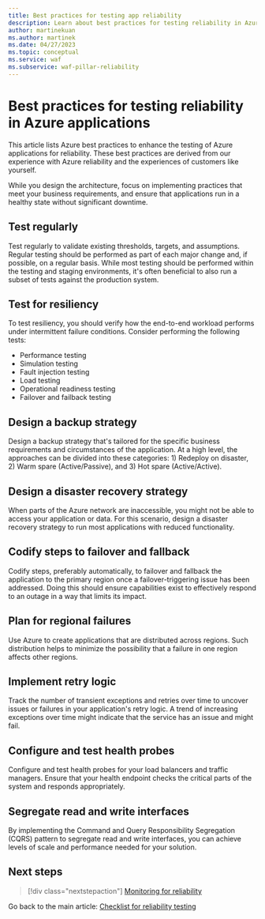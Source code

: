 ```yaml
---
title: Best practices for testing app reliability
description: Learn about best practices for testing reliability in Azure apps. Implement practices to meet business requirements, so apps run in a healthy state with little downtime.
author: martinekuan
ms.author: martinek
ms.date: 04/27/2023
ms.topic: conceptual
ms.service: waf
ms.subservice: waf-pillar-reliability
---
```


# Best practices for testing reliability in Azure applications

This article lists Azure best practices to enhance the testing of Azure applications for reliability. These best practices are derived from our experience with Azure reliability and the experiences of customers like yourself.

While you design the architecture, focus on implementing practices that meet your business requirements, and ensure that applications run in a healthy state without significant downtime.

## Test regularly

Test regularly to validate existing thresholds, targets, and assumptions. Regular testing should be performed as part of each major change and, if possible, on a regular basis. While most testing should be performed within the testing and staging environments, it's often beneficial to also run a subset of tests against the production system.

## Test for resiliency

To test resiliency, you should verify how the end-to-end workload performs under intermittent failure conditions. Consider performing the following tests:

- Performance testing
- Simulation testing
- Fault injection testing
- Load testing
- Operational readiness testing
- Failover and failback testing

## Design a backup strategy

Design a backup strategy that's tailored for the specific business requirements and circumstances of the application. At a high level, the approaches can be divided into these categories: 1) Redeploy on disaster, 2) Warm spare (Active/Passive), and 3) Hot spare (Active/Active).

## Design a disaster recovery strategy

When parts of the Azure network are inaccessible, you might not be able to access your application or data. For this scenario, design a disaster recovery strategy to run most applications with reduced functionality.

## Codify steps to failover and fallback

Codify steps, preferably automatically, to failover and fallback the application to the primary region once a failover-triggering issue has been addressed. Doing this should ensure capabilities exist to effectively respond to an outage in a way that limits its impact.

## Plan for regional failures

Use Azure to create applications that are distributed across regions. Such distribution helps to minimize the possibility that a failure in one region affects other regions.

## Implement retry logic

Track the number of transient exceptions and retries over time to uncover issues or failures in your application's retry logic. A trend of increasing exceptions over time might indicate that the service has an issue and might fail.

## Configure and test health probes

Configure and test health probes for your load balancers and traffic managers. Ensure that your health endpoint checks the critical parts of the system and responds appropriately.

## Segregate read and write interfaces

By implementing the Command and Query Responsibility Segregation (CQRS) pattern to segregate read and write interfaces, you can achieve levels of scale and performance needed for your solution.

## Next steps

> [!div class="nextstepaction"]
> [Monitoring for reliability](./monitor-checklist.md)

Go back to the main article: [Checklist for reliability testing](test-checklist.md)
